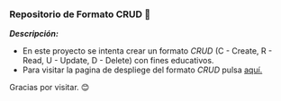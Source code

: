 ### Repositorio de Formato CRUD 📃

***Descripción:***

- En este proyecto se intenta crear un formato *CRUD*  (C - Create, R - Read, U - Update, D - Delete) con fines educativos.
- Para visitar la pagina de despliege del formato *CRUD* pulsa [aquí.](https://hugorgo.github.io/CRUD/)

Gracias por visitar. 😊
